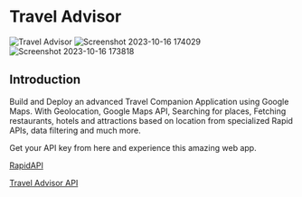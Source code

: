 # Travel Advisor

![Travel Advisor](https://i.ibb.co/qph2cZn/image.pngg)
![Screenshot 2023-10-16 174029](https://github.com/Pranjal003/travel-Companion/assets/92199952/f71aabdc-c3f9-4287-b95d-a5118bf13a81)
![Screenshot 2023-10-16 173818](https://github.com/Pranjal003/travel-Companion/assets/92199952/2e7eea2e-cd15-4d49-9f47-28d5e5525640)

## Introduction
Build and Deploy an advanced Travel Companion Application using Google Maps. With Geolocation, Google Maps API, Searching for places, Fetching restaurants, hotels and attractions based on location from specialized Rapid APIs, data filtering and much more.

Get your API key from here and experience this amazing web app.  

[RapidAPI](https://rapidapi.com/hub?utm_source=youtube.com/JavaScriptMastery&utm_medium=DevRel&utm_campaign=DevRel)

[Travel Advisor API](https://rapidapi.com/apidojo/api/travel-advisor?utm_source=youtube.com/JavaScriptMastery&utm_medium=DevRel&utm_campaign=DevRel)

